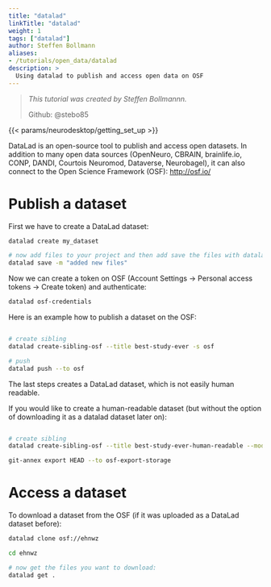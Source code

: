 ```yaml
---
title: "datalad"
linkTitle: "datalad"
weight: 1
tags: ["datalad"]
author: Steffen Bollmann
aliases:
- /tutorials/open_data/datalad
description: >
  Using datalad to publish and access open data on OSF
---
```


> _This tutorial was created by Steffen Bollmannn._
>
> Github: @stebo85

<!-- Following line adds a link to getting set up with Neurodesk -->
{{< params/neurodesktop/getting_set_up >}}
<!-- -->

DataLad is an open-source tool to publish and access open datasets. In addition to many open data sources (OpenNeuro, CBRAIN, brainlife.io, CONP, DANDI, Courtois Neuromod, Dataverse, Neurobagel), it can also connect to the Open Science Framework (OSF): http://osf.io/

# Publish a dataset

First we have to create a DataLad dataset:
```Bash
datalad create my_dataset

# now add files to your project and then add save the files with datalad
datalad save -m "added new files"

```

Now we can create a token on OSF (Account Settings -> Personal access tokens -> Create token) and authenticate:
```Bash
datalad osf-credentials

```


Here is an example how to publish a dataset on the OSF:
```Bash

# create sibling
datalad create-sibling-osf --title best-study-ever -s osf

# push
datalad push --to osf

```

The last steps creates a DataLad dataset, which is not easily human readable.

If you would like to create a human-readable dataset (but without the option of downloading it as a datalad dataset later on):

```Bash

# create sibling
datalad create-sibling-osf --title best-study-ever-human-readable --mode exportonly -s osf-export

git-annex export HEAD --to osf-export-storage

```

# Access a dataset

To download a dataset from the OSF (if it was uploaded as a DataLad dataset before):
```Bash
datalad clone osf://ehnwz

cd ehnwz

# now get the files you want to download:
datalad get .
```
